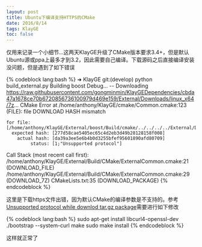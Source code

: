 ```yaml
---
layout: post
title: Ubuntu下编译支持HTTPS的CMake
date: 2016/8/14
tags: KlayGE
toc: false
---
```


仅用来记录一个小细节...这两天KlayGE升级了CMake版本要求3.4+，但是默认Ubuntu源或ppa上最多才到3.2，因此需要自己编译。下载源码之后直接编译安装没问题，但是遇到了如下错误

<!--more-->

{% codeblock lang:bash %}
➜  KlayGE git:(develop) python build_external.py
Building boost Debug...
-- Downloading https://raw.githubusercontent.com/gongminmin/KlayGEDependencies/cbda47a1678ce70b6720856736100979d469e159/External/Downloads/linux_x64/7z...
CMake Error at /home/anthony/KlayGE/cmake/Common.cmake:123 (FILE):
  file DOWNLOAD HASH mismatch

    for file: [/home/anthony/KlayGE/External/boost/Build/cmake/../../../../External/Downloads/linux_x64/7z]
      expected hash: [277d58cae5405ec65c4d2eb3d49b28128158f008]
        actual hash: [da39a3ee5e6b4b0d3255bfef95601890afd80709]
             status: [1;"Unsupported protocol"]

Call Stack (most recent call first):
  /home/anthony/KlayGE/External/Build/CMake/ExternalCommon.cmake:21 (DOWNLOAD_FILE)
  /home/anthony/KlayGE/External/Build/CMake/ExternalCommon.cmake:29 (DOWNLOAD_7Z)
  CMakeLists.txt:35 (DOWNLOAD_PACKAGE)
{% endcodeblock %}

这里是下载https文件出错，因为默认CMake的编译参数是不支持的。参考[Unsupported protocol while downlod tar.gz package](http://stackoverflow.com/questions/29816529/unsupported-protocol-while-downlod-tar-gz-package)需要进行如下修改

{% codeblock lang:bash %}
sudo apt-get install libcurl4-openssl-dev
./bootstrap --system-curl
make
sudo make install
{% endcodeblock %}

这样就正常了